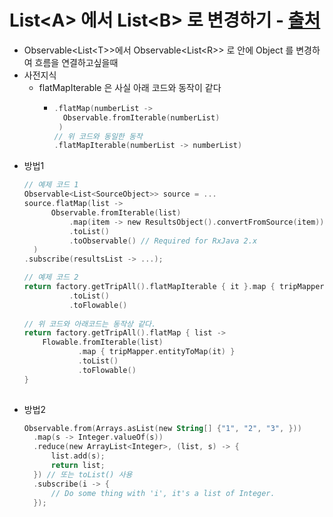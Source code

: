 # List&#60;A&#62; 에서 List&#60;B&#62; 로 변경하기 - [출처](https://stackoverflow.com/questions/35734060/rxjava-how-to-convert-list-of-objects-to-list-of-another-objects)
* Observable&#60;List&#60;T&#62;&#62;에서 Observable&#60;List&#60;R&#62;&#62; 로 안에 Object 를 변경하여 흐름을 연결하고싶을때
* 사전지식
  * flatMapIterable 은 사실 아래 코드와 동작이 같다
    * ```kotlin
      .flatMap(numberList -> 
        Observable.fromIterable(numberList)
       )
      // 위 코드와 동일한 동작
      .flatMapIterable(numberList -> numberList)
* 방법1
  ```kotlin
  // 예제 코드 1
  Observable<List<SourceObject>> source = ...
  source.flatMap(list ->
        Observable.fromIterable(list)
            .map(item -> new ResultsObject().convertFromSource(item))
            .toList()
            .toObservable() // Required for RxJava 2.x
    )
  .subscribe(resultsList -> ...);
  
  // 예제 코드 2
  return factory.getTripAll().flatMapIterable { it }.map { tripMapper.entityToMap(it) }
            .toList()
            .toFlowable()
 
  // 위 코드와 아래코드는 동작상 같다.
  return factory.getTripAll().flatMap { list ->
      Flowable.fromIterable(list)
              .map { tripMapper.entityToMap(it) }
              .toList()
              .toFlowable()
  }
        
  
* 방법2
  ```kotlin
  Observable.from(Arrays.asList(new String[] {"1", "2", "3", }))
    .map(s -> Integer.valueOf(s))
    .reduce(new ArrayList<Integer>, (list, s) -> {
        list.add(s);
        return list;
    }) // 또는 toList() 사용
    .subscribe(i -> {
        // Do some thing with 'i', it's a list of Integer.
    });
